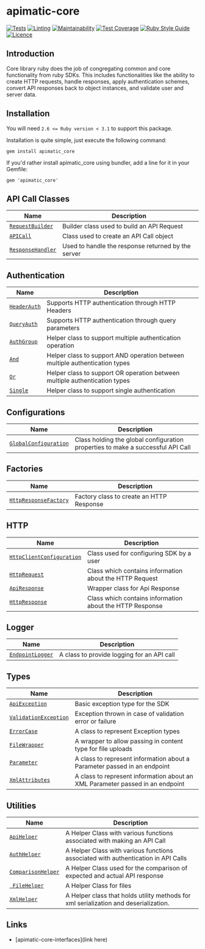 # apimatic-core
[//]: # ([![PyPI][rubygems-version]][rubygems-apimatic-faraday-client-adapter-url])
[![Tests][test-badge]][test-url]
[![Linting][lint-badge]][lint-url]
[![Maintainability][maintainability-url]][code-climate-url]
[![Test Coverage][test-coverage-url]][code-climate-url]
[![Ruby Style Guide](https://img.shields.io/badge/code_style-rubocop-brightgreen.svg)](https://github.com/rubocop/rubocop)
[![Licence][license-badge]][license-url]

## Introduction
Core library ruby does the job of congregating common and core functionality from ruby SDKs. This includes functionalities like the ability to create HTTP requests, handle responses, apply authentication schemes, convert API responses back to object instances, and validate user and server data.


## Installation
You will need `2.6 <= Ruby version < 3.1` to support this package.

Installation is quite simple, just execute the following command:
```
gem install apimatic_core
```

If you'd rather install apimatic_core using bundler, add a line for it in your Gemfile:
```
gem 'apimatic_core'
```

## API Call Classes
| Name                                                                  | Description                                        |
|-----------------------------------------------------------------------|----------------------------------------------------|
| [`RequestBuilder`](lib/apimatic-core/http/request/http_request.rb)    | Builder class used to build an API Request         |
| [`APICall`](lib/apimatic-core/api_call.rb)                            | Class used to create an API Call object            |
| [`ResponseHandler`](lib/apimatic-core/http/response/http_response.rb) | Used to handle the response returned by the server |


## Authentication
| Name                                                                   | Description                                                                 |
|------------------------------------------------------------------------|-----------------------------------------------------------------------------|
| [`HeaderAuth`](lib/apimatic-core/authentication/header_auth.rb)        | Supports HTTP authentication through HTTP Headers                           |
| [`QueryAuth`](lib/apimatic-core/authentication/query_auth.rb)          | Supports HTTP authentication through query parameters                       |
| [`AuthGroup`](lib/apimatic-core/authentication/multiple/auth_group.rb) | Helper class to support  multiple authentication operation                  |
| [`And`](lib/apimatic-core/authentication/multiple/and_auth_group.rb)   | Helper class to support AND operation between multiple authentication types |
| [`Or`](lib/apimatic-core/authentication/multiple/or_auth_group.rb)     | Helper class to support OR operation between multiple authentication  types |
| [`Single`](lib/apimatic-core/authentication/multiple/single_auth.rb)   | Helper class to support single authentication                               |


## Configurations
| Name                                                                                           | Description                                                                     |
|------------------------------------------------------------------------------------------------|---------------------------------------------------------------------------------|
| [`GlobalConfiguration`](lib/apimatic-core/configurations/global_configuration.rb )             | Class holding the global configuration properties to make a successful API Call |

## Factories
| Name                                                                          | Description                              |
|-------------------------------------------------------------------------------|------------------------------------------|
| [`HttpResponseFactory`](lib/apimatic-core/factories/http_response_factory.rb) | Factory class to create an HTTP Response |

## HTTP
| Name                                                                                            | Description                                              |
|-------------------------------------------------------------------------------------------------|----------------------------------------------------------|
| [`HttpClientConfiguration`](lib/apimatic-core/http/configurations/http_client_configuration.rb) | Class used for configuring SDK by a user                 |
| [`HttpRequest`](lib/apimatic-core/http/request/http_request.rb)                                 | Class which contains information about the HTTP Request  |
| [`ApiResponse`](lib/apimatic-core/http/response/api_response.rb)                                | Wrapper class for Api Response                           |
| [`HttpResponse`](lib/apimatic-core/http/response/http_response.rb)                              | Class which contains information about the HTTP Response |

## Logger
| Name                                                              | Description                                |
|-------------------------------------------------------------------|--------------------------------------------|
| [`EndpointLogger`](lib/apimatic-core/logger/endpoint_logger.rb)   | A class to provide logging for an API call |

## Types
| Name                                                                         | Description                                                                   |
|------------------------------------------------------------------------------|-------------------------------------------------------------------------------|
| [`ApiException`](lib/apimatic-core/types/sdk/api_exception.rb)               | Basic exception type for the SDK                                              |
| [`ValidationException`](lib/apimatic-core/types/sdk/validation_exception.rb) | Exception thrown in case of validation error or failure                       |
| [`ErrorCase`](lib/apimatic-core/types/error_case.rb)                         | A class to represent Exception types                                          |
| [`FileWrapper`](lib/apimatic-core/types/sdk/file_wrapper.rb)                 | A wrapper to allow passing in content type for file uploads                   |
| [`Parameter`](lib/apimatic-core/types/parameter.rb)                          | A class to represent information about a Parameter passed in an endpoint      |
| [`XmlAttributes`](lib/apimatic-core/types/xml_attributes.rb)                 | A class to represent information about an XML Parameter passed in an endpoint |

## Utilities
| Name                                                                   | Description                                                                          |
|------------------------------------------------------------------------|--------------------------------------------------------------------------------------|
| [`ApiHelper`](lib/apimatic-core/utilities/api_helper.rb)               | A Helper Class with various functions associated with making an API Call             |
| [`AuthHelper`](lib/apimatic-core/utilities/auth_helper.rb)             | A Helper Class with various functions associated with authentication in API Calls    |
| [`ComparisonHelper`](lib/apimatic-core/utilities/comparison_helper.rb) | A Helper Class used for the comparison of expected and actual API response           |
| [` FileHelper`](lib/apimatic-core/utilities/file_helper.rb)            | A Helper Class for files                                                             |
| [`XmlHelper`](lib/apimatic-core/utilities/xml_helper.rb )              | A Helper class that holds utility methods for xml serialization and deserialization. |

## Links
* [apimatic-core-interfaces](link here)

[rubygems-version]: https://img.shields.io/pypi/v/apimatic-requests-client-adapter
[rubygems-apimatic-faraday-client-adapter-url]: https://pypi.org/project/apimatic-requests-client-adapter/
[test-badge]: https://github.com/apimatic/core-lib-ruby/actions/workflows/test-runner.yml/badge.svg
[test-url]: https://github.com/apimatic/core-lib-ruby/actions/workflows/test-runner.yml
[lint-badge]: https://github.com/apimatic/core-lib-ruby/actions/workflows/lint-runner.yml/badge.svg
[lint-url]: https://github.com/apimatic/core-lib-ruby/actions/workflows/lint-runner.yml
[code-climate-url]: https://codeclimate.com/github/apimatic/core-lib-ruby
[maintainability-url]: https://api.codeclimate.com/v1/badges/85d658cd4e879f057e7d/maintainability
[test-coverage-url]: https://api.codeclimate.com/v1/badges/85d658cd4e879f057e7d/test_coverage
[license-badge]: https://img.shields.io/badge/licence-APIMATIC-blue
[license-url]: LICENSE
